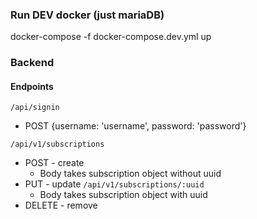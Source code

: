 ### Run DEV docker (just mariaDB)
docker-compose -f docker-compose.dev.yml up


### Backend

#### Endpoints
``` /api/signin ```
* POST {username: 'username', password: 'password'}

``` /api/v1/subscriptions ```
* POST - create
  * Body takes subscription object without uuid
* PUT - update `/api/v1/subscriptions/:uuid`
  * Body takes subscription object with uuid
* DELETE - remove
